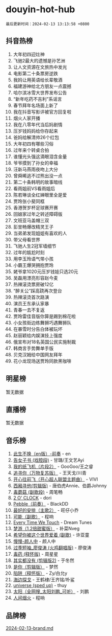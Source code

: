 # douyin-hot-hub

`最后更新时间：2024-02-13 13:13:58 +0800`

## 抖音热榜

1. 大年初四迎灶神
1. 飞驰2最大的遗憾是孙艺洲
1. 让人文资源在文旅热中发光
1. 电影第二十条票房逆跌
1. 我妈让用英语给长辈敬酒
1. 福建游神给北方朋友一点震撼
1. 哈尔滨冰雪大世界发布公告
1. “新年吃药不吉利”系谣言
1. 春节拜年名场面上新了
1. 我在抖音写影评被官方回复啦
1. 烟火人家开播
1. 我在八零年代当后妈剧情
1. 压岁钱妈妈给你存起来
1. 爸妈给解清帅26个红包
1. 大年初四有哪些习俗
1. 过年来个转桌合拍
1. 谁懂光头强这滴眼泪含金量
1. 爷爷摸到了孙女的幸福
1. 汪新马燕雨夜吻上大分
1. 曾舜晞逃不过熊出没一点
1. 第二十条韩明的故事暗线
1. 看雨姐前VS看雨姐后
1. 陈若琳谈全红婵眼里全是爱
1. 贾玲张小斐同框
1. 香港贺岁杯足球赛开赛
1. 回娘家过年之转述障碍版
1. 文班亚马盖帽三双
1. 彭昱畅爆改精灵王子
1. 当弟弟发现姐姐有喜欢的人
1. 带父母看世界
1. 飞驰人生2冠军墙细节
1. 过年的尴尬时刻
1. 用李玉玲语气带小孩
1. 小霸王爆哭拥抱贾玲
1. 姥爷拿1020元压岁钱娃只选20元
1. 吴磊用漂亮形容赵今麦
1. 热辣滚烫票房破12亿
1. “醉关公”踩高跷再次登台
1. 热辣滚烫首次路演
1. 演员王东承认家暴
1. 青春一去不复返
1. 贾玲雷佳音版你算是踢到棉花啦
1. 小女孩街边练舞狮巧遇舞狮队
1. 在暴雪时分告白体被玩坏
1. 赵丽颖给内娱演技上强度
1. 俄宣布对18名英国公民实施制裁
1. 韩商言手势舞单手版
1. 贝克汉姆给中国网友拜年
1. 花小龙现场送贾玲同款黑咖啡

## 明星榜

暂无数据

## 直播榜

暂无数据

## 音乐榜

1. [此生不换（en版）-前奏](https://sf6-cdn-tos.douyinstatic.com/obj/tos-cn-ve-2774/oMDvUGwhKrKYDEqXiMYEwxZqBWIJFA92CiLAO) - en
1. [告女子书 (戏腔段)](https://sf5-hl-cdn-tos.douyinstatic.com/obj/tos-cn-ve-2774/osCCzFxWgstBDi92ZfBB4ht7gQENBmQMAl0eI6) - 甘璐/王文艺Ayi
1. [我的纸飞机（片段2）](https://sf5-hl-cdn-tos.douyinstatic.com/obj/tos-cn-ve-2774/oM2ZrKcg2CD5AeRB2gkeXOFB1IxAGJdZPazYHf) - GooGoo/王之睿
1. [追寻你（万物复苏版）](https://sf5-hl-cdn-tos.douyinstatic.com/obj/tos-cn-ve-2774/oYeAZJsbjIDit9APmBg8u6uDUQnHmoCf3gbo74) - 王天戈/川青
1. [开心往前飞（开心超人联盟主题曲）](https://sf3-cdn-tos.douyinstatic.com/obj/tos-cn-ve-2774/9d8fb7c82cf1421fb93a9fe925275e0a) - VIVI
1. [西厢寻他(剪辑版)](https://sf5-hl-cdn-tos.douyinstatic.com/obj/tos-cn-ve-2774/oUsAVfAQKlRNxEv5qxvIB8o5qmIWUcXbzJKJhw) - 唐伯虎Annie、伯爵Johnny
1. [毒蘑菇 (副歌段)](https://sf3-cdn-tos.douyinstatic.com/obj/tos-cn-ve-2774/ocDEUsfdLjxnlFXtfogBCiQCEqYB7QZgZ8VViM) - 周笔畅
1. [2 O' CLOCK](https://sf5-hl-cdn-tos.douyinstatic.com/obj/tos-cn-ve-2774/oIUBICeqlYQHTigCBOnCMlwBZJkgiBjt1oDfbg) - dori
1. [Pebble（前奏）](https://sf5-hl-cdn-tos.douyinstatic.com/obj/tos-cn-ve-2774/5e6913036e674b34b92df6abd1361f00) - BlackDD
1. [最好的安排（主歌2）](https://sf5-hl-cdn-tos.douyinstatic.com/obj/tos-cn-ve-2774/oMMZX1DuHpMwgoDztBmZswgQnbCeeANZxBHkFY) - 旺仔小乔
1. [可能（副歌）](https://sf5-hl-cdn-tos.douyinstatic.com/obj/tos-cn-ve-2774/cde1731888894259b333569393c2fb51) - 程响
1. [Every Time We Touch](https://sf5-hl-cdn-tos.douyinstatic.com/obj/tos-cn-ve-2774/ogN6lUKQeBBfEVhIOMikG1CcJjugxk1tztZyhP) - Dream Tunes
1. [梦游（1.2倍甜蜜版）](https://sf3-cdn-tos.douyinstatic.com/obj/tos-cn-ve-2774/o4gyAUm8hwufoEABmwVIiQtHsFuGzAEEWtNMzo) - 补菜Nveg
1. [希望你被这个世界爱着 (副歌)](https://sf5-hl-cdn-tos.douyinstatic.com/obj/tos-cn-ve-2774/oUHCmWQfZlE3QQBKBeD8rCFLpJzPgCpImhsxMt) - 许亚童
1. [慢慢-颜人中](https://sf5-hl-cdn-tos.douyinstatic.com/obj/tos-cn-ve-2774/ocjHNfBXdBxQNC8ZGAeoLMFTUgtBg8bkExunDC) - 颜人中
1. [过季短袖_廖俊涛 (火鸡翻唱版)](https://sf5-hl-cdn-tos.douyinstatic.com/obj/tos-cn-ve-2774/ogQVJl0tRBKxQgZji7YClFEBrVDeHpPTWfCZbQ) - 廖俊涛
1. [毒药 (释怀版)](https://sf5-hl-cdn-tos.douyinstatic.com/obj/tos-cn-ve-2774/oYILMEAzspdZBIzy4frJNB8ZHPHWAhiwowd4Ad) - 周星星
1. [其实都没有 (剪辑版2)](https://sf6-cdn-tos.douyinstatic.com/obj/tos-cn-ve-2774/oEBNQenHZtBhxYjGgUDQk0BCHTigQafgFlbQ7k) - 于冬然
1. [是你（剪辑版）](https://sf5-hl-cdn-tos.douyinstatic.com/obj/tos-cn-ve-2774/46019dae783c4c969944217fe1cfafc4) - 梦然
1. [陷阱（释怀版）](https://sf5-hl-cdn-tos.douyinstatic.com/obj/tos-cn-ve-2774/oE8C21LeZrzKLDFfQYgMzx4GAIHageG5IzayY7) - Zy/白允y
1. [海边探戈](https://sf6-cdn-tos.douyinstatic.com/obj/tos-cn-ve-2774/os9gE0VQCGqt6VQkZDyBBYvfSDY0QFe3vVmubn) - 王鹤棣/王齐铭/朴鲨
1. [universe (sped up)](https://sf5-hl-cdn-tos.douyinstatic.com/obj/tos-cn-ve-2774/oIQnurQLDCsdYeegkM4CKuVb23MZBXtX6QB8bv) - thuy
1. [太阳（全网搜_太阳刘鹏_可听）](https://sf5-hl-cdn-tos.douyinstatic.com/obj/tos-cn-ve-2774/ogWbyIQnlBFImVbeDocRdCIYtBHlbJXgfZMvgz) - 刘鹏
1. [人间烟火](https://sf5-hl-cdn-tos.douyinstatic.com/obj/tos-cn-ve-2774/947983139f35446684610238bba8e7a9) - 程响

## 品牌榜

[2024-02-13-brand.md](2024-02-13-brand.md)
